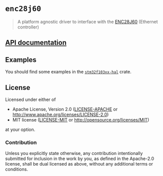 # `enc28j60`

> A platform agnostic driver to interface with the [ENC28J60][] (Ethernet controller)

[ENC28J60]: http://www.microchip.com/wwwproducts/en/en022889

## [API documentation](https://docs.rs/enc28j60)

## Examples

You should find some examples in the [`stm32f103xx-hal`] crate.

[`stm32f103xx-hal`]: https://github.com/japaric/stm32f103xx-hal/tree/master/examples

## License

Licensed under either of

- Apache License, Version 2.0 ([LICENSE-APACHE](LICENSE-APACHE) or
  http://www.apache.org/licenses/LICENSE-2.0)
- MIT license ([LICENSE-MIT](LICENSE-MIT) or http://opensource.org/licenses/MIT)

at your option.

### Contribution

Unless you explicitly state otherwise, any contribution intentionally submitted
for inclusion in the work by you, as defined in the Apache-2.0 license, shall be
dual licensed as above, without any additional terms or conditions.
